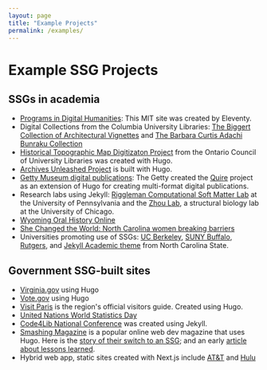 ```yaml
---
layout: page
title: "Example Projects"
permalink: /examples/
---
```


# Example SSG Projects

## SSGs in academia

- [Programs in Digital Humanities](https://digitalhumanities.mit.edu/): This MIT site was created by Eleventy.
- Digital Collections from the Columbia University Libraries: [The Biggert Collection of Architectural Vignettes](https://dlc.library.columbia.edu/biggert/) and [The Barbara Curtis Adachi Bunraku Collection](https://bunraku.library.columbia.edu/)
- [Historical Topographic Map Digitizaton Project](https://ocul.on.ca/topomaps/) from the Ontario Council of University Libraries was created with Hugo.
- [Archives Unleashed Project](https://archivesunleashed.org/) is built with Hugo.
- [Getty Museum digital publications](https://www.getty.edu/publications/digital/index.html): The Getty created the [Quire](https://www.getty.edu/publications/digital/platforms-tools.html) project as an extension of Hugo for creating multi-format digital publications.
- Research labs using Jekyll: [Riggleman Computational Soft Matter Lab](http://rrgroup.seas.upenn.edu/) at the University of Pennsylvania and the [Zhou Lab](https://zhaolab.uchicago.edu/), a structural biology lab at the University of Chicago.
- [Wyoming Oral History Online](https://oralhistory.wyshs.org/)
- [She Changed the World: North Carolina women breaking barriers](https://she-changed-world.cb.ncpedia.org/)
- Universities promoting use of SSGs: [UC Berkeley](https://www.ocf.berkeley.edu/docs/services/web/jekyll/), [SUNY Buffalo](https://research.lib.buffalo.edu/dh/share), [Rutgers](https://dh.rutgers.edu/event/hugo-websites-1/), and [Jekyll Academic theme](https://ncsu-libraries.github.io/jekyll-academic-docs/) from North Carolina State.

## Government SSG-built sites

- [Virginia.gov](https://www.virginia.gov/) using Hugo
- [Vote.gov](https://vote.gov/) using Hugo
- [Visit Paris](https://www.visitparisregion.com/en) is the region's official visitors guide. Created using Hugo.
- [United Nations World Statistics Day](https://worldstatisticsday.org/)
- [Code4Lib National Conference](https://2021.code4lib.org/) was created using Jekyll.
- [Smashing Magazine](https://www.smashingmagazine.com/) is a popular online web dev magazine that uses Hugo. Here is the [story of their switch to an SSG](https://www.smashingmagazine.com/2017/03/a-little-surprise-is-waiting-for-you-here/); and an early [article about lessons learned](https://www.smashingmagazine.com/2016/08/using-a-static-site-generator-at-scale-lessons-learned/).
- Hybrid web app, static sites created with Next.js include [AT&T](att.com) and [Hulu](hulu.com)
